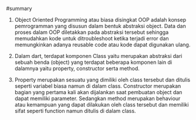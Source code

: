 #summary

1. Object Oriented Programming atau biasa disingkat OOP adalah konsep pemrogramman yang disusun dalam bentuk abstraksi object. Data dan proses dalam OOP diletakkan pada abstraksi tersebut sehingga memudahkan kode untuk ditroubleshoot ketika terjadi error dan memungkinkan adanya reusable code atau kode dapat digunakan ulang.

2. Dalam dart, terdapat komponen Class yaitu merupakan abstraksi dari sebuah benda (object) yang terdapat beberapa komponen lain di dalamnya yaitu property, constructor serta method.

3. Property merupakan sesuatu yang dimiliki oleh class tersebut dan ditulis seperti variabel biasa namun di dalam class. Constructor merupakan bagian yang pertama kali akan dijalankan saat pembuatan object dan dapat memiliki parameter. Sedangkan method merupakan behaviour atau kemampuan yang dapat dilakukan oleh class tersebut dan memiliki sifat seperti function namun ditulis di dalam class.